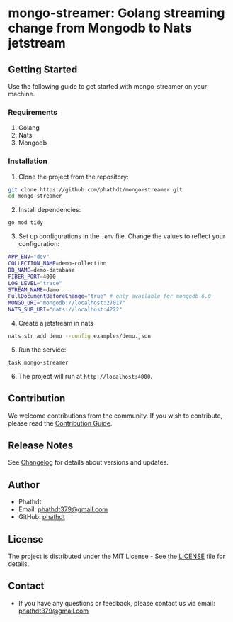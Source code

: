 # mongo-streamer: Golang streaming change from Mongodb to Nats jetstream


## Getting Started

Use the following guide to get started with mongo-streamer on your machine.

### Requirements

1. Golang
2. Nats
3. Mongodb

### Installation

1. Clone the project from the repository:

```bash
git clone https://github.com/phathdt/mongo-streamer.git
cd mongo-streamer
```

2. Install dependencies:

```bash
go mod tidy
```

3. Set up configurations in the `.env` file. Change the values to reflect your configuration:

```bash
APP_ENV="dev"
COLLECTION_NAME=demo-collection
DB_NAME=demo-database
FIBER_PORT=4000
LOG_LEVEL="trace"
STREAM_NAME=demo
FullDocumentBeforeChange="true" # only available for mongodb 6.0
MONGO_URI="mongodb://localhost:27017"
NATS_SUB_URI="nats://localhost:4222"

```

4. Create a jetstream in nats

```bash
nats str add demo --config examples/demo.json
```

5. Run the service:

```bash
task mongo-streamer
```

6. The project will run at `http://localhost:4000`.

## Contribution

We welcome contributions from the community. If you wish to contribute, please read the [Contribution Guide](CONTRIBUTING.md).

## Release Notes

See [Changelog](CHANGELOG.md) for details about versions and updates.

## Author

- Phathdt
- Email: phathdt379@gmail.com
- GitHub: [phathdt](https://github.com/phathdt)

## License

The project is distributed under the MIT License - See the [LICENSE](LICENSE) file for details.

## Contact

- If you have any questions or feedback, please contact us via email: phathdt379@gmail.com
